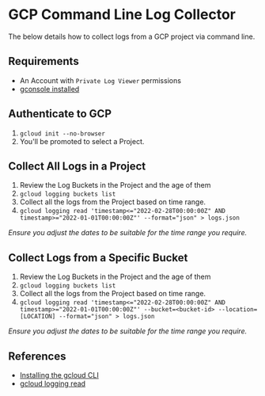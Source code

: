 # GCP Command Line Log Collector

The below details how to collect logs from a GCP project via command line.

## Requirements
* An Account with `Private Log Viewer` permissions
* [gconsole installed](https://cloud.google.com/sdk/docs/install)


## Authenticate to GCP
1. `gcloud init --no-browser`
2. You'll be promoted to select a Project.


## Collect All Logs in a Project
1. Review the Log Buckets in the Project and the age of them
2. `gcloud logging buckets list`
3. Collect all the logs from the Project based on time range.
4. `gcloud logging read 'timestamp<="2022-02-28T00:00:00Z" AND timestamp>="2022-01-01T00:00:00Z"' --format="json" > logs.json`

*Ensure you adjust the dates to be suitable for the time range you require.*


## Collect Logs from a Specific Bucket
1. Review the Log Buckets in the Project and the age of them
2. `gcloud logging buckets list`
3. Collect all the logs from the Project based on time range.
4. `gcloud logging read 'timestamp<="2022-02-28T00:00:00Z" AND timestamp>="2022-01-01T00:00:00Z"' --bucket=<bucket-id> --location=[LOCATION] --format="json" > logs.json`

*Ensure you adjust the dates to be suitable for the time range you require.*


## References
* [Installing the gcloud CLI](https://cloud.google.com/sdk/docs/install)
* [gcloud logging read](https://cloud.google.com/sdk/gcloud/reference/logging/read)
